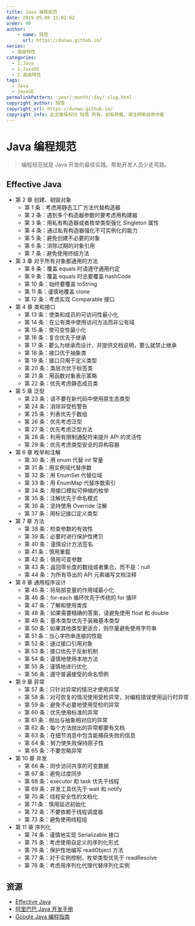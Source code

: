 ```yaml
---
title: Java 编程规范
date: 2019-05-06 15:02:02
order: 99
author: 
    - name: 钝悟
      url: https://dunwu.github.io/
series:
  - 高级特性
categories:
  - 1.Java
  - 1.JavaSE
  - 2.高级特性
tags:
  - Java
  - JavaSE
permalinkPattern: :year/:month/:day/:slug.html
copyright_author: 钝悟
copyright_url: https://dunwu.github.io/
copyright_info: 此文章版权归 钝悟 所有，如有转载，请注明来自原作者
---
```


# Java 编程规范

> 编程规范就是 Java 开发的最佳实践。帮助开发人员少走弯路。

## Effective Java

- 第 2 章 创建、销毁对象
  - 第 1 条：考虑用静态工厂方法代替构造器
  - 第 2 条：遇到多个构造器参数时要考虑用构建器
  - 第 3 条：用私有构造器或者枚举类型强化 Singleton 属性
  - 第 4 条：通过私有构造器强化不可实例化的能力
  - 第 5 条：避免创建不必要的对象
  - 第 6 条：消除过期的对象引用
  - 第 7 条：避免使用终结方法
- 第 3 章 对于所有对象都通用的方法
  - 第 8 条：覆盖 equals 时请遵守通用约定
  - 第 9 条：覆盖 equals 时总要覆盖 hashCode
  - 第 10 条：始终要覆盖 toString
  - 第 11 条：谨慎地覆盖 clone
  - 第 12 条：考虑实现 Comparable 接口
- 第 4 章 类和接口
  - 第 13 条：使类和成员的可访问性最小化
  - 第 14 条：在公有类中使用访问方法而非公有域
  - 第 15 条：使可变性最小化
  - 第 16 条：复合优先于继承
  - 第 17 条：要么为继承而设计，并提供文档说明，要么就禁止继承
  - 第 18 条：接口优于抽象类
  - 第 19 条：接口只用于定义类型
  - 第 20 条：类层次优于标签类
  - 第 21 条：用函数对象表示策略
  - 第 22 条：优先考虑静态成员类
- 第 5 章 泛型
  - 第 23 条：请不要在新代码中使用原生态类型
  - 第 24 条：消除非受检警告
  - 第 25 条：列表优先于数组
  - 第 26 条：优先考虑泛型
  - 第 27 条：优先考虑泛型方法
  - 第 28 条：利用有限制通配符来提升 API 的灵活性
  - 第 29 条：优先考虑类型安全的异构容器
- 第 6 章 枚举和注解
  - 第 30 条：用 enum 代替 int 常量
  - 第 31 条：用实例域代替序数
  - 第 32 条：用 EnumSet 代替位域
  - 第 33 条：用 EnumMap 代替序数索引
  - 第 34 条：用接口模拟可伸缩的枚举
  - 第 35 条：注解优先于命名模式
  - 第 36 条：坚持使用 Override 注解
  - 第 37 条：用标记接口定义类型
- 第 7 章 方法
  - 第 38 条：检查参数的有效性
  - 第 39 条：必要时进行保护性拷贝
  - 第 40 条：谨慎设计方法签名
  - 第 41 条：慎用重载
  - 第 42 条：慎用可变参数
  - 第 43 条：返回零长度的数组或者集合，而不是：null
  - 第 44 条：为所有导出的 API 元素编写文档注释
- 第 8 章 通用程序设计
  - 第 45 条：将局部变量的作用域最小化
  - 第 46 条：for-each 循环优先于传统的 for 循环
  - 第 47 条：了解和使用类库
  - 第 48 条：如果需要精确的答案，请避免使用 float 和 double
  - 第 49 条：基本类型优先于装箱基本类型
  - 第 50 条：如果其他类型更适合，则尽量避免使用字符串
  - 第 51 条：当心字符串连接的性能
  - 第 52 条：通过接口引用对象
  - 第 53 条：接口优先于反射机制
  - 第 54 条：谨慎地使用本地方法
  - 第 55 条：谨慎地进行优化
  - 第 56 条：遵守普遍接受的命名惯例
- 第 9 章 异常
  - 第 57 条：只针对异常的情况才使用异常
  - 第 58 条：对可恢复的情况使用受检异常，对编程错误使用运行时异常
  - 第 59 条：避免不必要地使用受检的异常
  - 第 60 条：优先使用标准的异常
  - 第 61 条：抛出与抽象相对应的异常
  - 第 62 条：每个方法抛出的异常都要有文档
  - 第 63 条：在细节消息中包含能捕获失败的信息
  - 第 64 条：努力使失败保持原子性
  - 第 65 条：不要忽略异常
- 第 10 章 并发
  - 第 66 条：同步访问共享的可变数据
  - 第 67 条：避免过度同步
  - 第 68 条：executor 和 task 优先干线程
  - 第 69 条：并发工具优先于 wait 和 notify
  - 第 70 条：线程安全性的文档化
  - 第 71 条：慎用延迟初始化
  - 第 72 条：不要依赖于线程调度器
  - 第 73 条：避免使用线程组
- 第 11 章 序列化
  - 第 74 条：谨慎地实现 Serializable 接口
  - 第 75 条：考虑使用自定义的序列化形式
  - 第 76 条：保护性地编写 readObject 方法
  - 第 77 条：对于实例控制，枚举类型优先于 readResolve
  - 第 78 条：考虑用序列化代理代替序列化实例

## 资源

- [Effective Java](https://book.douban.com/subject/3360807/)
- [阿里巴巴 Java 开发手册](https://developer.aliyun.com/ebook/386)
- [Google Java 编程指南](https://google.github.io/styleguide/javaguide.html)